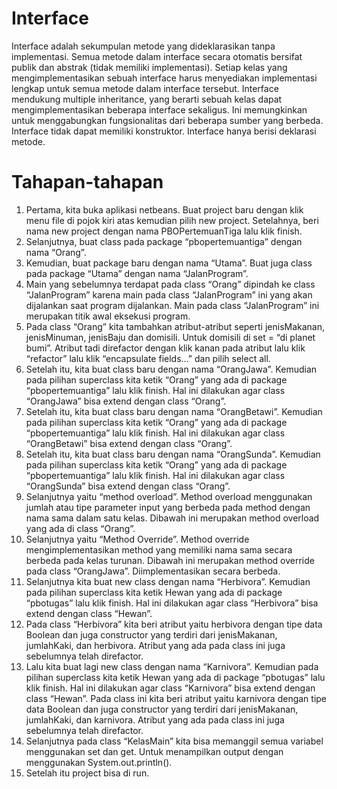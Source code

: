 # Interface
Interface adalah sekumpulan metode yang dideklarasikan tanpa implementasi. Semua 
metode dalam interface secara otomatis bersifat publik dan abstrak (tidak memiliki 
implementasi). Setiap kelas yang mengimplementasikan sebuah interface harus 
menyediakan implementasi lengkap untuk semua metode dalam interface tersebut.
Interface mendukung multiple inheritance, yang berarti sebuah kelas dapat 
mengimplementasikan beberapa interface sekaligus. Ini memungkinkan untuk 
menggabungkan fungsionalitas dari beberapa sumber yang berbeda. Interface tidak
dapat memiliki konstruktor. Interface hanya berisi deklarasi metode.

# Tahapan-tahapan
1. Pertama, kita buka aplikasi netbeans. Buat project baru dengan klik menu file di pojok kiri atas kemudian 
pilih new project. Setelahnya, beri nama new project dengan nama PBOPertemuanTiga lalu klik finish.
2. Selanjutnya, buat class pada package “pbopertemuantiga” dengan nama “Orang”.
3.  Kemudian, buat package baru dengan nama “Utama”. Buat juga class pada 
package “Utama” dengan nama “JalanProgram”.
4. Main yang sebelumnya terdapat pada class “Orang” dipindah ke class 
“JalanProgram” karena main pada class “JalanProgram” ini yang akan dijalankan 
saat program dijalankan. Main pada class “JalanProgram” ini merupakan titik 
awal eksekusi program.
5. Pada class “Orang” kita tambahkan atribut-atribut seperti jenisMakanan, 
jenisMinuman, jenisBaju dan domisili. Untuk domisili di set = “di planet bumi”. 
Atribut tadi direfactor dengan klik kanan pada atribut lalu klik “refactor” lalu klik 
“encapsulate fields…” dan pilih select all.
6.  Setelah itu, kita buat class baru dengan nama “OrangJawa”. Kemudian pada 
pilihan superclass kita ketik “Orang” yang ada di package “pbopertemuantiga” 
lalu klik finish. Hal ini dilakukan agar class “OrangJawa” bisa extend dengan 
class “Orang”.
7. Setelah itu, kita buat class baru dengan nama “OrangBetawi”. Kemudian pada 
pilihan superclass kita ketik “Orang” yang ada di package “pbopertemuantiga” 
lalu klik finish. Hal ini dilakukan agar class “OrangBetawi” bisa extend dengan 
class “Orang”.
8. Setelah itu, kita buat class baru dengan nama “OrangSunda”. Kemudian pada 
pilihan superclass kita ketik “Orang” yang ada di package “pbopertemuantiga” 
lalu klik finish. Hal ini dilakukan agar class “OrangSunda” bisa extend dengan 
class “Orang”.
9. Selanjutnya yaitu “method overload”. Method overload menggunakan jumlah 
atau tipe parameter input yang berbeda pada method dengan nama sama dalam 
satu kelas. Dibawah ini merupakan method overload yang ada di class “Orang”.
10. Selanjutnya yaitu “Method Override”. Method override mengimplementasikan 
method yang memiliki nama sama secara berbeda pada kelas turunan. Dibawah 
ini merupakan method override pada class “OrangJawa”. Diimplementasikan 
secara berbeda.
11. Selanjutnya kita buat new class dengan nama “Herbivora”. Kemudian pada 
pilihan superclass kita ketik Hewan yang ada di package “pbotugas” lalu klik 
finish. Hal ini dilakukan agar class “Herbivora” bisa extend dengan class 
“Hewan”.
12. Pada class “Herbivora” kita beri atribut yaitu herbivora dengan tipe data Boolean 
dan juga constructor yang terdiri dari jenisMakanan, jumlahKaki, dan herbivora. 
Atribut yang ada pada class ini juga sebelumnya telah direfactor.
13. Lalu kita buat lagi new class dengan nama “Karnivora”. Kemudian pada pilihan 
superclass kita ketik Hewan yang ada di package “pbotugas” lalu klik finish. Hal 
ini dilakukan agar class “Karnivora” bisa extend dengan class “Hewan”. Pada 
class ini kita beri atribut yaitu karnivora dengan tipe data Boolean dan juga 
constructor yang terdiri dari jenisMakanan, jumlahKaki, dan karnivora. Atribut 
yang ada pada class ini juga sebelumnya telah direfactor.
14. Selanjutnya pada class “KelasMain” kita bisa memanggil semua variabel
menggunakan set dan get. Untuk menampilkan output dengan menggunakan 
System.out.println().
15. Setelah itu project bisa di run.
